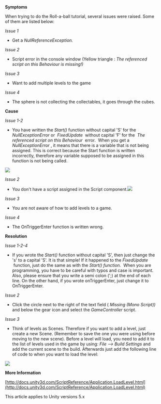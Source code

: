 

**Symptoms**



When trying to do the Roll-a-ball tutorial, several issues were raised. Some of them are listed below:



*Issue 1*


- Get a  *NullReferenceException.*



*Issue 2*


- Script error in the console window (Yellow triangle : *The referenced script on this Behaviour is missing!)*



*Issue 3*


- Want to add multiple levels to the game



*Issue 4*


- The sphere is not collecting the collectables, it goes through the cubes.



**Cause**



*Issue 1-2*


- You have written the  *Start()*  function without capital 'S' for the  *NullExceptionError*  or  *FixedUpdate*  without capital 'F' for the  *The referenced script on this Behaviour*  error.  When you get a  *NullExceptionError* , it means that there is a variable that is not being assigned. This is correct because the Start function is written incorrectly, therefore any variable supposed to be assigned in this function is not being called.



![](/hc/en-us/article_attachments/202141046/Screen_Shot_2015-12-04_at_4.20.48_PM.png)



*Issue 2*


- You don't have a script assigned in the Script component.![](/hc/en-us/article_attachments/202309253/Screen_Shot_2015-12-04_at_4.09.04_PM.png)



*Issue 3*


- You are not aware of how to add levels to a game.



*Issue 4*


- The OnTriggerEnter function is written wrong.



**Resolution**



*Issue 1-2-4*


- If you wrote the  *Start()*  function without capital 'S', then just change the 's' to a capital 'S'. It is that simple! If it happened to the  *FixedUpdate*  function, just do the same as with the *Start() function.*  When you are programming, you have to be careful with typos and case is important. Also, please ensure that you write a semi colon (';) at the end of each line. On the other hand, if you wrote onTriggerEnter, just change it to OnTriggerEnter.



*Issue 2*


- Click the circle next to the right of the text field ( *Missing (Mono Script))*  and below the gear icon and select the  *GameController*  script.



*Issue 3*


- Think of levels as Scenes. Therefore if you want to add a level, just create a new Scene. (Remember to save the one you were using before moving to the new scene). Before a level will load, you need to add it to the list of levels used in the game by using:  *File --> Build Settings* and add the current scene to the build. Afterwards just add the following line of code to when you want to load the level:



![](/hc/en-us/article_attachments/202155746/Screen_Shot_2015-12-07_at_11.43.35_AM.png)







**More Information**



[http://docs.unity3d.com/ScriptReference/Application.LoadLevel.html](http://docs.unity3d.com/ScriptReference/Application.LoadLevel.html)



This article applies to Unity versions 5.x









